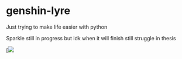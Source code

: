 # genshin-lyre
Just trying to make life easier with python

Sparkle still in progress but idk when it will finish still struggle in thesis

[![](https://pandao.github.io/editor.md/examples/images/7.jpg)
